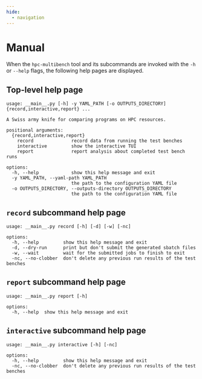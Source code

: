 ```yaml
---
hide:
  - navigation
---
```


# Manual

When the `hpc-multibench` tool and its subcommands are invoked with the `-h` or
`--help` flags, the following help pages are displayed.

## Top-level help page

```
usage: __main__.py [-h] -y YAML_PATH [-o OUTPUTS_DIRECTORY] {record,interactive,report} ...

A Swiss army knife for comparing programs on HPC resources.

positional arguments:
  {record,interactive,report}
    record              record data from running the test benches
    interactive         show the interactive TUI
    report              report analysis about completed test bench runs

options:
  -h, --help            show this help message and exit
  -y YAML_PATH, --yaml-path YAML_PATH
                        the path to the configuration YAML file
  -o OUTPUTS_DIRECTORY, --outputs-directory OUTPUTS_DIRECTORY
                        the path to the configuration YAML file
```

## `record` subcommand help page

```
usage: __main__.py record [-h] [-d] [-w] [-nc]

options:
  -h, --help         show this help message and exit
  -d, --dry-run      print but don't submit the generated sbatch files
  -w, --wait         wait for the submitted jobs to finish to exit
  -nc, --no-clobber  don't delete any previous run results of the test benches
```

## `report` subcommand help page

```
usage: __main__.py report [-h]

options:
  -h, --help  show this help message and exit
```

## `interactive` subcommand help page

```
usage: __main__.py interactive [-h] [-nc]

options:
  -h, --help         show this help message and exit
  -nc, --no-clobber  don't delete any previous run results of the test benches
```
